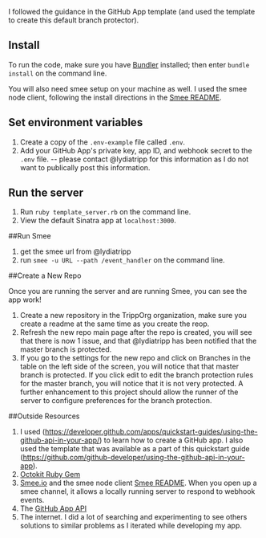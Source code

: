 I followed the guidance in the GitHub App template (and used the template to create this default branch protector).

## Install

To run the code, make sure you have [Bundler](http://gembundler.com/) installed; then enter `bundle install` on the command line.

You will also need smee setup on your machine as well.  I used the smee node client, following the install directions in the [Smee README](https://github.com/probot/smee-client).

## Set environment variables

1. Create a copy of the `.env-example` file called `.env`.
2. Add your GitHub App's private key, app ID, and webhook secret to the `.env` file. -- please contact @lydiatripp for this information as I do not want to publically post this information.

## Run the server

1. Run `ruby template_server.rb` on the command line.
1. View the default Sinatra app at `localhost:3000`.


##Run Smee

1. get the smee url from @lydiatripp
2. run `smee -u URL --path /event_handler` on the command line.

##Create a New Repo

Once you are running the server and are running Smee, you can see the app work! 

1. Create a new repository in the TrippOrg organization, make sure you create a readme at the same time as you create the reop.
2. Refresh the new repo main page after the repo is created, you will see that there is now 1 issue, and that @lydiatripp has been notified that the master branch is protected.  
3. If you go to the settings for the new repo and click on Branches in the table on the left side of the screen, you will notice that that master branch is protected. If you click edit to edit the branch protection rules for the master branch, you will notice that it is not very protected. A further enhancement to this project should allow the runner of the server to configure preferences for the branch protection.  

##Outside Resources

1. I used (https://developer.github.com/apps/quickstart-guides/using-the-github-api-in-your-app/) to learn how to create a GitHub app. I also used the template that was available as a part of this quickstart guide (https://github.com/github-developer/using-the-github-api-in-your-app).
2. [Octokit Ruby Gem](https://github.com/octokit/octokit.rb)
3. [Smee.io](https://smee.io/) and the smee node client [Smee README](https://github.com/probot/smee-client). When you open up a smee channel, it allows a locally running server to respond to webhook events. 
4. The [GitHub App API](https://developer.github.com/v3/)
5. The internet. I did a lot of searching and experimenting to see others solutions to similar problems as I iterated while developing my app. 

